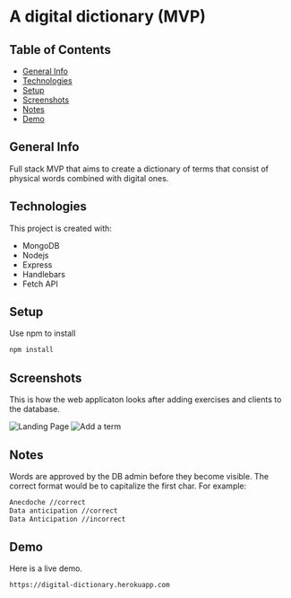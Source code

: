 # A digital dictionary (MVP)
## Table of Contents
* [General Info](#General-Info)
* [Technologies](#Technologies)
* [Setup](#Setup)
* [Screenshots](#Screenshots)
* [Notes](#Notes)
* [Demo](#Demo)

## General Info
Full stack MVP that aims to create a dictionary of terms that consist of physical words combined with digital ones.

## Technologies
This project is created with:
* MongoDB
* Nodejs
* Express
* Handlebars
* Fetch API

## Setup

Use npm to install
```bash
npm install
```


## Screenshots
This is how the web applicaton looks after adding exercises and clients to the database.

![Landing Page](https://imgur.com/gE0MUAu.png)
![Add a term](https://imgur.com/H2vSOkm.png)

## Notes
Words are approved by the DB admin before they become visible. The correct format would be to capitalize the first char. For example: 
```bash
Anecdoche //correct
Data anticipation //correct
Data Anticipation //incorrect
```

## Demo
Here is a live demo.

```bash
https://digital-dictionary.herokuapp.com
```




